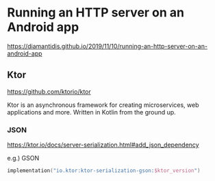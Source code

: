 #  Running an HTTP server on an Android app #

<https://diamantidis.github.io/2019/11/10/running-an-http-server-on-an-android-app>

## Ktor ##

<https://github.com/ktorio/ktor>

Ktor is an asynchronous framework for creating microservices, web applications and more. Written in Kotlin from the ground up.

### JSON ###

<https://ktor.io/docs/server-serialization.html#add_json_dependency>

e.g.) GSON

```kotlin
implementation("io.ktor:ktor-serialization-gson:$ktor_version")
```
